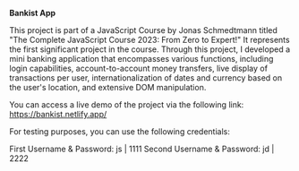 **Bankist App**

This project is part of a JavaScript Course by Jonas Schmedtmann titled "The Complete JavaScript Course 2023: From Zero to Expert!" It represents the first significant project in the course. Through this project, I developed a mini banking application that encompasses various functions, including login capabilities, account-to-account money transfers, live display of transactions per user, internationalization of dates and currency based on the user's location, and extensive DOM manipulation.

You can access a live demo of the project via the following link: https://bankist.netlify.app/

For testing purposes, you can use the following credentials:

First Username & Password: js | 1111
Second Username & Password: jd | 2222
